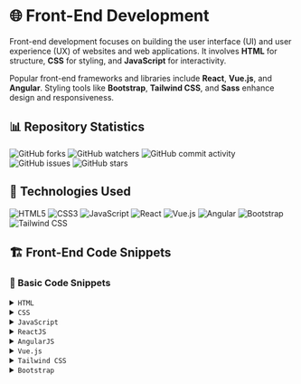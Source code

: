 # 🌐 Front-End Development

Front-end development focuses on building the user interface (UI) and user experience (UX) of websites and web applications. It involves **HTML** for structure, **CSS** for styling, and **JavaScript** for interactivity.  

Popular front-end frameworks and libraries include **React**, **Vue.js**, and **Angular**. Styling tools like **Bootstrap**, **Tailwind CSS**, and **Sass** enhance design and responsiveness.



## 📊 Repository Statistics

![GitHub forks](https://img.shields.io/github/forks/mmahesh09/Front-End-Developement?style=flat-square&logo=github&logoColor=white&color=2088FF)
![GitHub watchers](https://img.shields.io/github/watchers/mmahesh09/Front-End-Developement?style=flat-square&logo=github&logoColor=white&color=2088FF)
![GitHub commit activity](https://img.shields.io/github/commit-activity/m/mmahesh09/Front-End-Developement?style=flat-square&logo=github&logoColor=white&color=2088FF)
![GitHub issues](https://img.shields.io/github/issues/mmahesh09/Front-End-Developement?style=flat-square&logo=github&logoColor=white&color=2088FF)
![GitHub stars](https://img.shields.io/github/stars/mmahesh09/Front-End-Developement?style=flat-square&logo=github&logoColor=white&color=2088FF)



## 🚀 Technologies Used  

<div>
    <img src="https://img.shields.io/badge/-HTML5-black?style=for-the-badge&logoColor=white&logo=html5&color=E34F26" alt="HTML5" />
    <img src="https://img.shields.io/badge/-CSS3-black?style=for-the-badge&logoColor=white&logo=css3&color=1572B6" alt="CSS3" />
    <img src="https://img.shields.io/badge/-JavaScript-black?style=for-the-badge&logoColor=white&logo=javascript&color=F7DF1E" alt="JavaScript" />
    <img src="https://img.shields.io/badge/-React-black?style=for-the-badge&logoColor=white&logo=react&color=61DAFB" alt="React" />
    <img src="https://img.shields.io/badge/-Vue.js-black?style=for-the-badge&logoColor=white&logo=vuedotjs&color=4FC08D" alt="Vue.js" />
    <img src="https://img.shields.io/badge/-Angular-black?style=for-the-badge&logoColor=white&logo=angular&color=DD0031" alt="Angular" />
    <img src="https://img.shields.io/badge/-Bootstrap-black?style=for-the-badge&logoColor=white&logo=bootstrap&color=7952B3" alt="Bootstrap" />
    <img src="https://img.shields.io/badge/-Tailwind_CSS-black?style=for-the-badge&logoColor=white&logo=tailwindcss&color=06B6D4" alt="Tailwind CSS" />
</div>



## 🏗️ Front-End Code Snippets

### 📌 Basic Code Snippets

<details>
<summary><code>HTML</code></summary>

```html
<!DOCTYPE html>
<html lang="en">
<head>
    <meta charset="UTF-8">
    <meta name="viewport" content="width=device-width, initial-scale=1.0">
    <title>HTML Example</title>
</head>
<body>
    <h1>Welcome to HTML</h1>
    <p>This is a simple HTML structure.</p>
</body>
</html>
```
</details>

<details>
<summary><code>CSS</code></summary>
    
``` styles.css 
body {
    font-family: Arial, sans-serif;
    background-color: #f4f4f4;
    color: #333;
}
h1 {
    color: blue;
}

```
</details>

<details>
<summary><code>JavaScript</code></summary>
    

``` script.js
document.addEventListener("DOMContentLoaded", function() {
    alert("JavaScript Loaded!");
});

```
</details>

<details>
  <summary><code>ReactJS</code></summary>

  ```jsx
  import React from "react";

  function App() {
    return (
      <div>
        <h1>Hello, React!</h1>
      </div>
    );
  }

  export default App;
```
</details>

<details>
  <summary><code>AngularJS</code></summary>

  ```ts
  // app.component.ts
  import { Component } from '@angular/core';

  @Component({
    selector: 'app-root',
    template: `<h1>Hello, Angular!</h1>`,
  })
  export class AppComponent { }
```
</details>

<details>
  <summary><code>Vue.js</code></summary>

  ```vue
  <template>
    <h1>Hello, Vue!</h1>
  </template>

  <script>
  export default {
    name: "App"
  };
  </script>
```
</details>

<details>
  <summary><code>Tailwind CSS</code></summary>

  ```html
  <!DOCTYPE html>
  <html lang="en">
  <head>
    <script src="https://cdn.tailwindcss.com"></script>
  </head>
  <body class="flex items-center justify-center h-screen bg-gray-100">
    <h1 class="text-3xl font-bold text-blue-500">Hello, Tailwind CSS!</h1>
  </body>
  </html>
```
</details>

<details>
  <summary><code>Bootstrap</code></summary>

  ```html
  <!DOCTYPE html>
  <html lang="en">
  <head>
    <meta charset="UTF-8">
    <meta name="viewport" content="width=device-width, initial-scale=1.0">
    <title>Bootstrap Example</title>
    <link href="https://cdn.jsdelivr.net/npm/bootstrap@5.3.0/dist/css/bootstrap.min.css" rel="stylesheet">
  </head>
  <body>
    <div class="container text-center">
      <h1 class="mt-5">Hello, Bootstrap!</h1>
      <button class="btn btn-primary">Click Me</button>
    </div>
    <script src="https://cdn.jsdelivr.net/npm/bootstrap@5.3.0/dist/js/bootstrap.bundle.min.js"></script>
  </body>
  </html>
```
</details>

